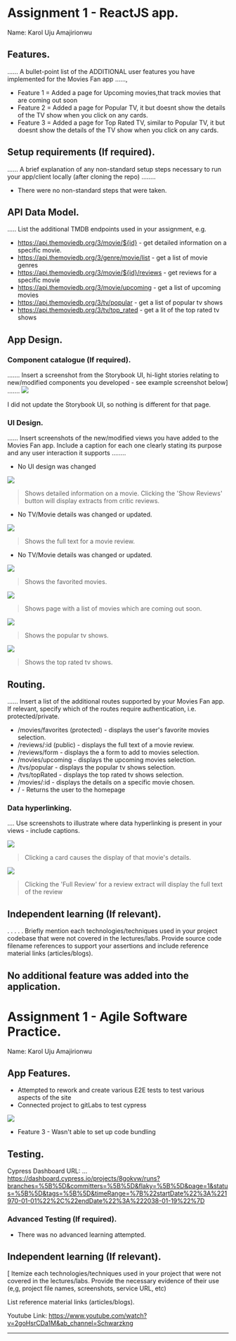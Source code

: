 # Assignment 1 - ReactJS app.

Name: Karol Uju Amajirionwu

## Features.

...... A bullet-point list of the ADDITIONAL user features you have implemented for the  Movies Fan app ......,
 
+ Feature 1 = Added a page for Upcoming movies,that track movies that are coming out soon 
+ Feature 2 = Added a page for Popular TV, it but doesnt show the details of the TV show when you click on any cards.
+ Feature 3 = Added a page for Top Rated TV, similar to Popular TV, it but doesnt show the details of the TV show when you click on any cards.

## Setup requirements (If required).

...... A brief explanation of any non-standard setup steps necessary to run your app/client locally (after cloning the repo) ........

+ There were no non-standard steps that were taken.

## API Data Model.

..... List the additional TMDB endpoints used in your assignment, e.g.
 
+ https://api.themoviedb.org/3/movie/${id} - get detailed information on a specific movie. 
+ https://api.themoviedb.org/3/genre/movie/list - get a list of movie genres
+ https://api.themoviedb.org/3/movie/${id}/reviews - get reviews for a specific movie
+ https://api.themoviedb.org/3/movie/upcoming - get a list of upcoming movies
+ https://api.themoviedb.org/3/tv/popular - get a list of popular tv shows
+ https://api.themoviedb.org/3/tv/top_rated - get a lit of the top rated tv shows

## App Design.

### Component catalogue (If required).

....... Insert a screenshot from the Storybook UI, hi-light stories relating to new/modified components you developed - see example screenshot below] .......
![][storiesUpdated]

  I did not update the Storybook UI, so nothing is different for that page.

### UI Design.

...... Insert screenshots of the new/modified views you have added to the Movies Fan app. Include a caption for each one clearly stating its purpose and any user interaction it supports ........

 + No UI design was changed

![][movieDetail]
>Shows detailed information on a movie. Clicking the 'Show Reviews' button will display extracts from critic reviews.

 + No TV/Movie details was changed or updated.

![][review]
>Shows the full text for a movie review. 

 + No TV/Movie details was changed or updated.

![][favorite]
>Shows the favorited movies. 

![][upcomingMovies]
>Shows page with a list of movies which are coming out soon. 

![][popularTV]
>Shows the popular tv shows.

![][topRatedTV]
>Shows the top rated tv shows. 


## Routing.

...... Insert a list of the additional routes supported by your Movies Fan app. If relevant, specify which of the routes require authentication, i.e. protected/private.

 + /movies/favorites (protected) - displays the user's favorite movies selection.
 + /reviews/:id (public) - displays the full text of a movie review.
 + /reviews/form - displays the a form to add to movies selection.
 + /movies/upcoming - displays the upcoming movies selection.
 + /tvs/popular - displays the popular tv shows selection.
 + /tvs/topRated - displays the top rated tv shows selection.
 + /movies/:id - displays the details on a specific movie chosen.
 + / - Returns the user to the homepage


### Data hyperlinking.

.... Use screenshots to illustrate where data hyperlinking is present in your views - include captions.

![][cardLink]
> Clicking a card causes the display of that movie's details.

![][reviewLink]
>Clicking the 'Full Review' for a review extract will display the full text of the review

## Independent learning (If relevant).

. . . . . Briefly mention each technologies/techniques used in your project codebase that were not covered in the lectures/labs. Provide source code filename references to support your assertions and include reference material links (articles/blogs).

No additional feature was added into the application.
---------------------------------

# Assignment 1 - Agile Software Practice.

Name: Karol Uju Amajirionwu

## App Features.

+ Attempted to rework and create various E2E tests to test various aspects of the site
+ Connected project to gitLabs to test cypress

![][cypressDashboard]

+ Feature 3 - Wasn't able to set up code bundling

## Testing.

Cypress Dashboard URL: ... https://dashboard.cypress.io/projects/8gokvw/runs?branches=%5B%5D&committers=%5B%5D&flaky=%5B%5D&page=1&status=%5B%5D&tags=%5B%5D&timeRange=%7B%22startDate%22%3A%221970-01-01%22%2C%22endDate%22%3A%222038-01-19%22%7D

### Advanced Testing (If required).

+ There was no advanced learning attempted.

## Independent learning (If relevant).

[ Itemize each technologies/techniques used in your project that were not covered in the lectures/labs. Provide the necessary evidence of their use (e,g, project file names, screenshots, service URL, etc)

List reference material links (articles/blogs).

Youtube Link: https://www.youtube.com/watch?v=2goHsrCDa1M&ab_channel=Schwarzkng

---------------------------------

[model]: ./data.jpg
[movieDetail]: ./public/movieDetail.png
[review]: ./public/review.png
[reviewLink]: ./public/reviewLink.png
[cardLink]: ./public/cardLink.png
[storiesUpdated]: ./public/01.PNG
[topRatedTV]:./public/topRated.PNG
[upcomingMovies]: ./public/upcoming.PNG
[popularTV]:./public/popularTV.PNG
[topRatedTV]:./public/topRated.PNG
[favorite]: ./public/favorite.PNG
[cypressDashboard]: ./public/dashboard.PNG

